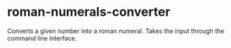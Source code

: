 # roman-numerals-converter
Converts a given number into a roman numeral. Takes the input through the command line interface.
